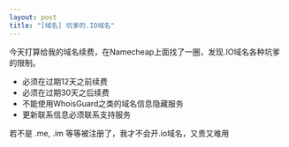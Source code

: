 ```yaml
---
layout: post
title: "[域名] 坑爹的.IO域名"
---
```


今天打算给我的域名续费，在Namecheap上面找了一圈，发现.IO域名各种坑爹的限制。

* 必须在过期12天之前续费
* 必须在过期30天之后续费
* 不能使用WhoisGuard之类的域名信息隐藏服务
* 更新联系信息必须联系支持服务

若不是 .me, .im 等等被注册了，我才不会开.io域名，又贵又难用
